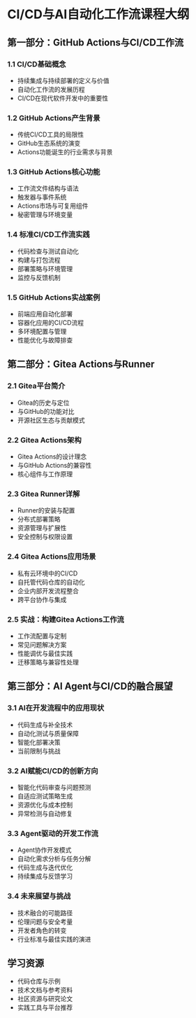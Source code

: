 # CI/CD与AI自动化工作流课程大纲

## 第一部分：GitHub Actions与CI/CD工作流

### 1.1 CI/CD基础概念
- 持续集成与持续部署的定义与价值
- 自动化工作流的发展历程
- CI/CD在现代软件开发中的重要性

### 1.2 GitHub Actions产生背景
- 传统CI/CD工具的局限性
- GitHub生态系统的演变
- Actions功能诞生的行业需求与背景

### 1.3 GitHub Actions核心功能
- 工作流文件结构与语法
- 触发器与事件系统
- Actions市场与可复用组件
- 秘密管理与环境变量

### 1.4 标准CI/CD工作流实践
- 代码检查与测试自动化
- 构建与打包流程
- 部署策略与环境管理
- 监控与反馈机制

### 1.5 GitHub Actions实战案例
- 前端应用自动化部署
- 容器化应用的CI/CD流程
- 多环境配置与管理
- 性能优化与故障排查

## 第二部分：Gitea Actions与Runner

### 2.1 Gitea平台简介
- Gitea的历史与定位
- 与GitHub的功能对比
- 开源社区生态与贡献模式

### 2.2 Gitea Actions架构
- Gitea Actions的设计理念
- 与GitHub Actions的兼容性
- 核心组件与工作原理

### 2.3 Gitea Runner详解
- Runner的安装与配置
- 分布式部署策略
- 资源管理与扩展性
- 安全控制与权限设置

### 2.4 Gitea Actions应用场景
- 私有云环境中的CI/CD
- 自托管代码仓库的自动化
- 企业内部开发流程整合
- 跨平台协作与集成

### 2.5 实战：构建Gitea Actions工作流
- 工作流配置与定制
- 常见问题解决方案
- 性能调优与最佳实践
- 迁移策略与兼容性处理

## 第三部分：AI Agent与CI/CD的融合展望

### 3.1 AI在开发流程中的应用现状
- 代码生成与补全技术
- 自动化测试与质量保障
- 智能化部署决策
- 当前限制与挑战

### 3.2 AI赋能CI/CD的创新方向
- 智能化代码审查与问题预测
- 自适应测试策略生成
- 资源优化与成本控制
- 异常检测与自动修复

### 3.3 Agent驱动的开发工作流
- Agent协作开发模式
- 自动化需求分析与任务分解
- 代码生成与迭代优化
- 持续集成与反馈学习

### 3.4 未来展望与挑战
- 技术融合的可能路径
- 伦理问题与安全考量
- 开发者角色的转变
- 行业标准与最佳实践的演进

## 学习资源

- 代码仓库与示例
- 技术文档与参考资料
- 社区资源与研究论文
- 实践工具与平台推荐 